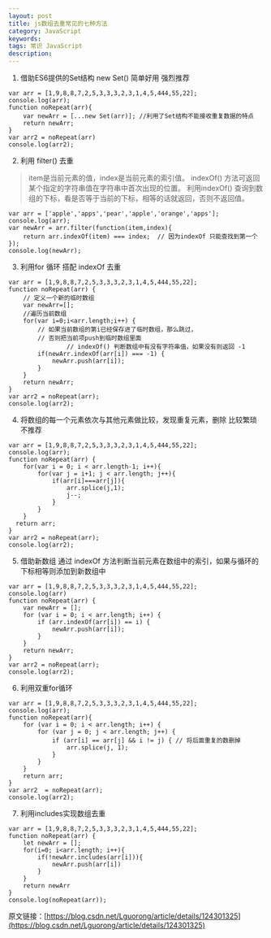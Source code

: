 ```yaml
---
layout: post
title: js数组去重常见的七种方法
category: JavaScript
keywords: 
tags: 常识 JavaScript
description: 
---
```


1. 借助ES6提供的Set结构 new Set() 简单好用 强烈推荐

```
var arr = [1,9,8,8,7,2,5,3,3,3,2,3,1,4,5,444,55,22];
console.log(arr);   
function noRepeat(arr){
    var newArr = [...new Set(arr)]; //利用了Set结构不能接收重复数据的特点
    return newArr;
}
var arr2 = noRepeat(arr)
console.log(arr2);
```

2. 利用 filter() 去重

> item是当前元素的值，index是当前元素的索引值。
> indexOf() 方法可返回某个指定的字符串值在字符串中首次出现的位置。
> 利用indexOf() 查询到数组的下标，看是否等于当前的下标，相等的话就返回，否则不返回值。
```
var arr = ['apple','apps','pear','apple','orange','apps'];
console.log(arr);    
var newArr = arr.filter(function(item,index){
    return arr.indexOf(item) === index;  // 因为indexOf 只能查找到第一个  
});
console.log(newArr); 
```

3. 利用for 循环 搭配 indexOf 去重

```
var arr = [1,9,8,8,7,2,5,3,3,3,2,3,1,4,5,444,55,22];
function noRepeat(arr) {
    // 定义一个新的临时数组 
    var newArr=[]; 
    //遍历当前数组 
    for(var i=0;i<arr.length;i++) {
        // 如果当前数组的第i已经保存进了临时数组，那么跳过，
        // 否则把当前项push到临时数组里面
				// indexOf() 判断数组中有没有字符串值，如果没有则返回 -1 
        if(newArr.indexOf(arr[i]) === -1) {  
            newArr.push(arr[i]);
        }
    }
    return newArr;
}
var arr2 = noRepeat(arr);
console.log(arr2);  
```

4. 将数组的每一个元素依次与其他元素做比较，发现重复元素，删除 比较繁琐 不推荐

```
var arr = [1,9,8,8,7,2,5,3,3,3,2,3,1,4,5,444,55,22];
console.log(arr);    
function noRepeat(arr) {
    for(var i = 0; i < arr.length-1; i++){
        for(var j = i+1; j < arr.length; j++){
            if(arr[i]===arr[j]){
                arr.splice(j,1);
                j--;
            }
        }
    }
  return arr;
}
var arr2 = noRepeat(arr);
console.log(arr2);  
```

5. 借助新数组 通过 indexOf 方法判断当前元素在数组中的索引，如果与循环的下标相等则添加到新数组中

```
var arr = [1,9,8,8,7,2,5,3,3,3,2,3,1,4,5,444,55,22];
console.log(arr)    
function noRepeat(arr) {
    var newArr = [];
    for (var i = 0; i < arr.length; i++) {
        if (arr.indexOf(arr[i]) == i) {
            newArr.push(arr[i]);
        }
    }
    return newArr;
}
var arr2 = noRepeat(arr);
console.log(arr2); 
```
 
6. 利用双重for循环

```
var arr = [1,9,8,8,7,2,5,3,3,3,2,3,1,4,5,444,55,22];
console.log(arr);    
function noRepeat(arr){
    for (var i = 0; i < arr.length; i++) {
        for (var j = 0; j < arr.length; j++) {
            if (arr[i] == arr[j] && i != j) { // 将后面重复的数删掉
                arr.splice(j, 1);
            }
        }
    }
    return arr;
}
var arr2  = noRepeat(arr);
console.log(arr2);   
```

7. 利用includes实现数组去重

```
var arr = [1,9,8,8,7,2,5,3,3,3,2,3,1,4,5,444,55,22];
function noRepeat(arr) {
    let newArr = [];
    for(i=0; i<arr.length; i++){
        if(!newArr.includes(arr[i])){
            newArr.push(arr[i])
        }
    }
    return newArr
}
console.log(noRepeat(arr));
```

原文链接：[https://blog.csdn.net/Lguorong/article/details/124301325](https://blog.csdn.net/Lguorong/article/details/124301325)